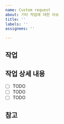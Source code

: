 ```yaml
---
name: Custom request
about: 기타 작업에 대한 이슈
title: ''
labels: ''
assignees: ''

---
```


## 작업

## 작업 상세 내용

- [ ] TODO
- [ ] TODO
- [ ] TODO

## 참고